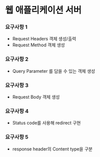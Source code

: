# 웹 애플리케이션 서버

### 요구사항 1
- Request Headers 객체 생성/출력
- Request Method 객체 생성

### 요구사항 2
- Query Parameter 를 담을 수 있는 객체 생성

### 요구사항 3
- Request Body 객체 생성

### 요구사항 4
- Status code를 사용해 redirect 구현

### 요구사항 5
- response header의 Content type을 구분 
